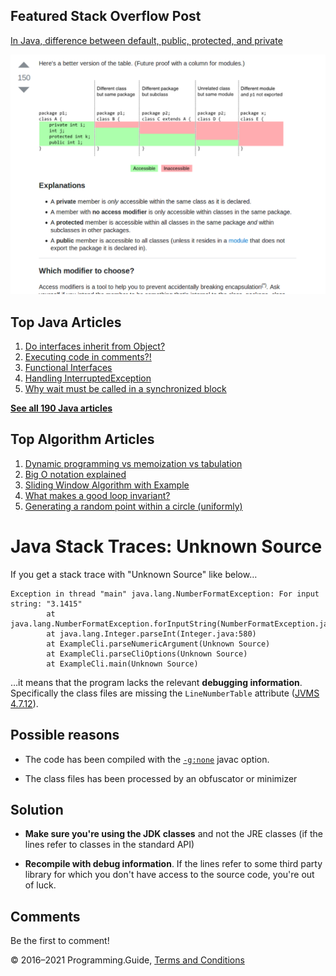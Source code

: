 



## Featured Stack Overflow Post

[In Java, difference between default, public, protected, and private](https://stackoverflow.com/a/33627846/276052)

[<img src="../images/so-featured-33627846.png" alt="StackOverflow screenshot thumbnail" class="screenshot" />](https://stackoverflow.com/a/33627846/276052)



## Top Java Articles

1.  [Do interfaces inherit from Object?](do-interfaces-inherit-from-object.html)
2.  [Executing code in comments?!](executing-code-in-comments.html)
3.  [Functional Interfaces](functional-interfaces.html)
4.  [Handling InterruptedException](handling-interrupted-exceptions.html)
5.  [Why wait must be called in a synchronized block](why-wait-must-be-in-synchronized.html)

[**See all 190 Java articles**](index.html)

## Top Algorithm Articles

1.  [Dynamic programming vs memoization vs tabulation](../dynamic-programming-vs-memoization-vs-tabulation.html)
2.  [Big O notation explained](../big-o-notation-explained.html)
3.  [Sliding Window Algorithm with Example](../sliding-window-example.html)
4.  [What makes a good loop invariant?](../what-makes-a-good-loop-invariant.html)
5.  [Generating a random point within a circle (uniformly)](../random-point-within-circle.html)

# Java Stack Traces: Unknown Source

If you get a stack trace with "Unknown Source" like below…

    Exception in thread "main" java.lang.NumberFormatException: For input string: "3.1415"
            at java.lang.NumberFormatException.forInputString(NumberFormatException.java:65)
            at java.lang.Integer.parseInt(Integer.java:580)
            at ExampleCli.parseNumericArgument(Unknown Source)
            at ExampleCli.parseCliOptions(Unknown Source)
            at ExampleCli.main(Unknown Source)

…it means that the program lacks the relevant **debugging information**. Specifically the class files are missing the `LineNumberTable` attribute ([JVMS 4.7.12](https://docs.oracle.com/javase/specs/jvms/se8/html/jvms-4.html#jvms-4.7.12)).

## Possible reasons

- The code has been compiled with the [`-g:none`](https://docs.oracle.com/javase/8/docs/technotes/tools/windows/javac.html#BHCGAJDC) javac option.

- The class files has been processed by an obfuscator or minimizer

## Solution

- **Make sure you're using the JDK classes** and not the JRE classes (if the lines refer to classes in the standard API)

- **Recompile with debug information**. If the lines refer to some third party library for which you don't have access to the source code, you're out of luck.

## Comments

Be the first to comment!

© 2016–2021 Programming.Guide, [Terms and Conditions](../terms-and-conditions.html)
